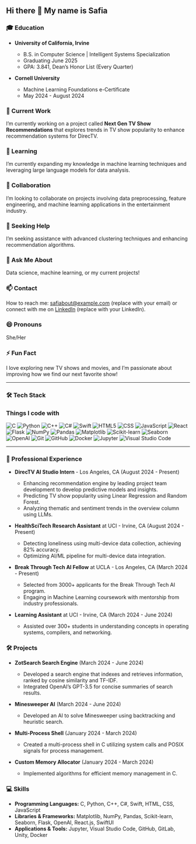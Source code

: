 ## Hi there 👋 My name is Safia

<!--
**safiabout/safiabout** is a ✨ _special_ ✨ repository because its `README.md` (this file) appears on your GitHub profile.
-->

### 🎓 Education
- **University of California, Irvine**
  - B.S. in Computer Science | Intelligent Systems Specialization
  - Graduating June 2025
  - GPA: 3.841, Dean’s Honor List (Every Quarter)
  
- **Cornell University**
  - Machine Learning Foundations e-Certificate
  - May 2024 - August 2024

### 🔭 Current Work
I’m currently working on a project called **Next Gen TV Show Recommendations** that explores trends in TV show popularity to enhance recommendation systems for DirecTV.

### 🌱 Learning
I’m currently expanding my knowledge in machine learning techniques and leveraging large language models for data analysis.

### 👯 Collaboration
I’m looking to collaborate on projects involving data preprocessing, feature engineering, and machine learning applications in the entertainment industry.

### 🤔 Seeking Help
I’m seeking assistance with advanced clustering techniques and enhancing recommendation algorithms.

### 💬 Ask Me About
Data science, machine learning, or my current projects!

### 📫 Contact
How to reach me: [safiabout@example.com](mailto:safiabout@example.com) (replace with your email) or connect with me on [LinkedIn](https://www.linkedin.com/in/safia) (replace with your LinkedIn).

### 😄 Pronouns
She/Her

### ⚡ Fun Fact
I love exploring new TV shows and movies, and I’m passionate about improving how we find our next favorite show!

---

### 🛠 Tech Stack

<h3>Things I code with</h3>
<p>
  <img alt="C" src="https://img.shields.io/badge/-C-00599C?style=flat-square&logo=c&logoColor=white" />
  <img alt="Python" src="https://img.shields.io/badge/-Python-3776AB?style=flat-square&logo=python&logoColor=white" />
  <img alt="C++" src="https://img.shields.io/badge/-C++-00599C?style=flat-square&logo=cplusplus&logoColor=white" />
  <img alt="C#" src="https://img.shields.io/badge/-C%23-239120?style=flat-square&logo=csharp&logoColor=white" />
  <img alt="Swift" src="https://img.shields.io/badge/-Swift-F05138?style=flat-square&logo=swift&logoColor=white" />
  <img alt="HTML5" src="https://img.shields.io/badge/-HTML5-E34F26?style=flat-square&logo=html5&logoColor=white" />
  <img alt="CSS" src="https://img.shields.io/badge/-CSS-1572B6?style=flat-square&logo=css3&logoColor=white" />
  <img alt="JavaScript" src="https://img.shields.io/badge/-JavaScript-F7DF1E?style=flat-square&logo=javascript&logoColor=black" />
  <img alt="React" src="https://img.shields.io/badge/-React-45b8d8?style=flat-square&logo=react&logoColor=white" />
  <img alt="Flask" src="https://img.shields.io/badge/-Flask-000000?style=flat-square&logo=flask&logoColor=white" />
  <img alt="NumPy" src="https://img.shields.io/badge/-NumPy-013243?style=flat-square&logo=numpy&logoColor=white" />
  <img alt="Pandas" src="https://img.shields.io/badge/-Pandas-150458?style=flat-square&logo=pandas&logoColor=white" />
  <img alt="Matplotlib" src="https://img.shields.io/badge/-Matplotlib-005C8E?style=flat-square&logo=matplotlib&logoColor=white" />
  <img alt="Scikit-learn" src="https://img.shields.io/badge/-Scikit_learn-F7931E?style=flat-square&logo=scikit-learn&logoColor=white" />
  <img alt="Seaborn" src="https://img.shields.io/badge/-Seaborn-30B0B6?style=flat-square&logo=seaborn&logoColor=white" />
  <img alt="OpenAI" src="https://img.shields.io/badge/-OpenAI-4C8BF5?style=flat-square&logo=openai&logoColor=white" />
  <img alt="Git" src="https://img.shields.io/badge/-Git-F05032?style=flat-square&logo=git&logoColor=white" />
  <img alt="GitHub" src="https://img.shields.io/badge/-GitHub-181717?style=flat-square&logo=github&logoColor=white" />
  <img alt="Docker" src="https://img.shields.io/badge/-Docker-46a2f1?style=flat-square&logo=docker&logoColor=white" />
  <img alt="Jupyter" src="https://img.shields.io/badge/-Jupyter-F37626?style=flat-square&logo=jupyter&logoColor=white" />
  <img alt="Visual Studio Code" src="https://img.shields.io/badge/-Visual_Studio_Code-007ACC?style=flat-square&logo=visual-studio-code&logoColor=white" />
</p>

---

### 💼 Professional Experience
- **DirecTV AI Studio Intern** - Los Angeles, CA (August 2024 - Present)
  - Enhancing recommendation engine by leading project team development to develop predictive models and insights.
  - Predicting TV show popularity using Linear Regression and Random Forest.
  - Analyzing thematic and sentiment trends in the overview column using LLMs.

- **HealthSciTech Research Assistant** at UCI - Irvine, CA (August 2024 - Present)
  - Detecting loneliness using multi-device data collection, achieving 82% accuracy.
  - Optimizing AI/ML pipeline for multi-device data integration.

- **Break Through Tech AI Fellow** at UCLA - Los Angeles, CA (March 2024 - Present)
  - Selected from 3000+ applicants for the Break Through Tech AI program.
  - Engaging in Machine Learning coursework with mentorship from industry professionals.

- **Learning Assistant** at UCI - Irvine, CA (March 2024 - June 2024)
  - Assisted over 300+ students in understanding concepts in operating systems, compilers, and networking.

### 🛠 Projects
- **ZotSearch Search Engine** (March 2024 - June 2024)
  - Developed a search engine that indexes and retrieves information, ranked by cosine similarity and TF-IDF.
  - Integrated OpenAI’s GPT-3.5 for concise summaries of search results.

- **Minesweeper AI** (March 2024 - June 2024)
  - Developed an AI to solve Minesweeper using backtracking and heuristic search.

- **Multi-Process Shell** (January 2024 - March 2024)
  - Created a multi-process shell in C utilizing system calls and POSIX signals for process management.

- **Custom Memory Allocator** (January 2024 - March 2024)
  - Implemented algorithms for efficient memory management in C.

### 💻 Skills
- **Programming Languages:** C, Python, C++, C#, Swift, HTML, CSS, JavaScript
- **Libraries & Frameworks:** Matplotlib, NumPy, Pandas, Scikit-learn, Seaborn, Flask, OpenAI, React.js, SwiftUI
- **Applications & Tools:** Jupyter, Visual Studio Code, GitHub, GitLab, Unity, Docker
